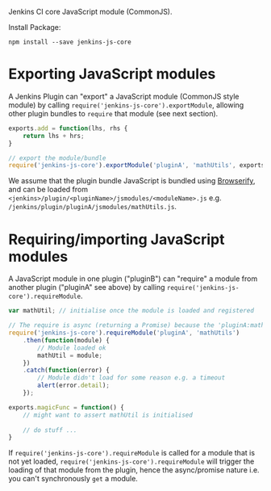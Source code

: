 Jenkins CI core JavaScript module (CommonJS).
 
Install Package:

```
npm install --save jenkins-js-core
```

# Exporting JavaScript modules

A Jenkins Plugin can "export" a JavaScript module (CommonJS style module) by calling
`require('jenkins-js-core').exportModule`, allowing other plugin bundles to `require` that module
(see next section).


```javascript
exports.add = function(lhs, rhs {
    return lhs + hrs;
}

// export the module/bundle
require('jenkins-js-core').exportModule('pluginA', 'mathUtils', exports);
```

We assume that the plugin bundle JavaScript is bundled using [Browserify](http://browserify.org/), and can be
loaded from `<jenkins>/plugin/<pluginName>/jsmodules/<moduleName>.js` e.g. `/jenkins/plugin/pluginA/jsmodules/mathUtils.js`.


# Requiring/importing JavaScript modules

A JavaScript module in one plugin ("pluginB") can "require" a module from another plugin ("pluginA" see above)
by calling `require('jenkins-js-core').requireModule`.


```javascript
var mathUtil; // initialise once the module is loaded and registered 

// The require is async (returning a Promise) because the 'pluginA:mathUtils' is loaded async.
require('jenkins-js-core').requireModule('pluginA', 'mathUtils')
    .then(function(module) {
        // Module loaded ok
        mathUtil = module;
    })
    .catch(function(error) {
        // Module didn't load for some reason e.g. a timeout
        alert(error.detail);
    });

exports.magicFunc = function() {
    // might want to assert mathUtil is initialised
    
    // do stuff ...
}
```

If `require('jenkins-js-core').requireModule` is called for a module that is not yet loaded, 
`require('jenkins-js-core').requireModule` will trigger the loading of that module from the plugin, hence the 
async/promise nature i.e. you can't synchronously `get` a module.